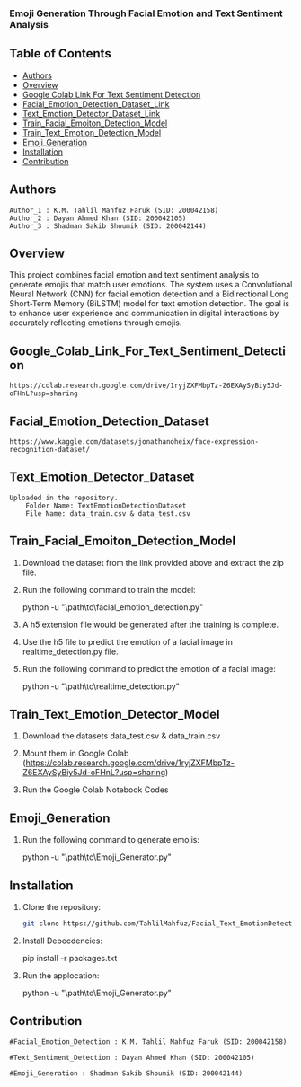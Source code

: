 ### Emoji Generation Through Facial Emotion and Text Sentiment Analysis


## Table of Contents

- [Authors](#Authors)
- [Overview](#Overview)
- [Google Colab Link For Text Sentiment Detection](#Google_Colab_Link_For_Text_Sentiment_Detection)
- [Facial_Emotion_Detection_Dataset_Link](#Facial_Emotion_Detection_Dataset_Link)
- [Text_Emotion_Detector_Dataset_Link](#Text_Emotion_Detector_Dataset_Link)
- [Train_Facial_Emoiton_Detection_Model](#Train_Facial_Emoiton_Detection_Model)
- [Train_Text_Emotion_Detection_Model](#Train_Text_Emotion_Detector_Model)
- [Emoji_Generation](#Emoji_Generation)
- [Installation](#installation)
- [Contribution](#contribution)



## Authors

    Author_1 : K.M. Tahlil Mahfuz Faruk (SID: 200042158)
    Author_2 : Dayan Ahmed Khan (SID: 200042105)
    Author_3 : Shadman Sakib Shoumik (SID: 200042144)



## Overview

This project combines facial emotion and text sentiment analysis to generate emojis that match user emotions. The system uses a Convolutional Neural Network (CNN) for facial emotion detection and a Bidirectional Long Short-Term Memory (BiLSTM) model for text emotion detection. The goal is to enhance user experience and communication in digital interactions by accurately reflecting emotions through emojis.



## Google_Colab_Link_For_Text_Sentiment_Detection

    https://colab.research.google.com/drive/1ryjZXFMbpTz-Z6EXAySyBiy5Jd-oFHnL?usp=sharing

## Facial_Emotion_Detection_Dataset

    https://www.kaggle.com/datasets/jonathanoheix/face-expression-recognition-dataset/
 


## Text_Emotion_Detector_Dataset

    Uploaded in the repository. 
        Folder Name: TextEmotionDetectionDataset 
        File Name: data_train.csv & data_test.csv 



## Train_Facial_Emoiton_Detection_Model

1. Download the dataset from the link provided above and extract the zip file.

2. Run the following command to train the model:

    python -u "\path\to\facial_emotion_detection.py"

3. A h5 extension file would be generated after the training is complete.

4. Use the h5 file to predict the emotion of a facial image in realtime_detection.py file.

5. Run the following command to predict the emotion of a facial image:

    python -u "\path\to\realtime_detection.py"



## Train_Text_Emotion_Detector_Model

1. Download the datasets data_test.csv & data_train.csv

2. Mount them in Google Colab
    (https://colab.research.google.com/drive/1ryjZXFMbpTz-Z6EXAySyBiy5Jd-oFHnL?usp=sharing)

3. Run the Google Colab Notebook Codes



## Emoji_Generation

1. Run the following command to generate emojis:

    python -u "\path\to\Emoji_Generator.py"



## Installation

1. Clone the repository:

   ```bash
   git clone https://github.com/TahlilMahfuz/Facial_Text_EmotionDetector_EmojiGenerator.git

2. Install Depecdencies:
    
    pip install -r packages.txt

3. Run the applocation:

    python -u "\path\to\Emoji_Generator.py"



## Contribution

    #Facial_Emotion_Detection : K.M. Tahlil Mahfuz Faruk (SID: 200042158)

    #Text_Sentiment_Detection : Dayan Ahmed Khan (SID: 200042105)

    #Emoji_Generation : Shadman Sakib Shoumik (SID: 200042144)


    
    
    
